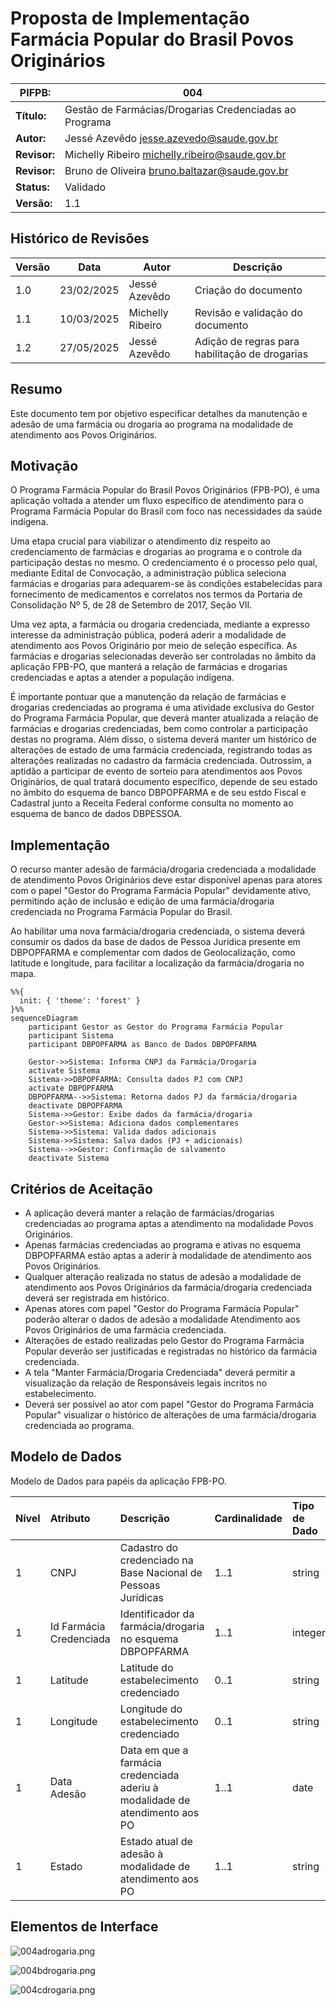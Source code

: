 # Proposta de Implementação Farmácia Popular do Brasil Povos Originários

| **PIFPB:**   | 004                                                    |
|--------------|--------------------------------------------------------|
| **Título:**  | Gestão de Farmácias/Drogarias Credenciadas ao Programa |
| **Autor:**   | Jessé Azevêdo <jesse.azevedo@saude.gov.br>             |
| **Revisor:** | Michelly Ribeiro <michelly.ribeiro@saude.gov.br>       |
| **Revisor:** | Bruno de Oliveira <bruno.baltazar@saude.gov.br>        |
| **Status:**  | Validado                                               |
| **Versão:**  | 1.1                                                    |

## Histórico de Revisões

| **Versão** | **Data**   | **Autor**        | **Descrição**                                  |
|------------|------------|------------------|------------------------------------------------|
| 1.0        | 23/02/2025 | Jessé Azevêdo    | Criação do documento                           |
| 1.1        | 10/03/2025 | Michelly Ribeiro | Revisão e validação do documento               |
| 1.2        | 27/05/2025 | Jessé Azevêdo    | Adição de regras para habilitação de drogarias |

## Resumo

Este documento tem por objetivo especificar detalhes da manutenção e adesão de uma farmácia ou drogaria ao programa na modalidade de atendimento aos Povos Originários.

## Motivação

O Programa Farmácia Popular do Brasil Povos Originários (FPB-PO), é uma aplicação voltada a atender um fluxo específico de atendimento para o Programa Farmácia Popular do Brasil com foco nas necessidades da saúde indígena.  

Uma etapa crucial para viabilizar o atendimento diz respeito ao credenciamento de farmácias e drogarias ao programa e o controle da participação destas no mesmo. O credenciamento é o processo pelo qual, mediante Edital de Convocação, a administração pública seleciona farmácias e drogarias para adequarem-se às condições estabelecidas para fornecimento de medicamentos e correlatos nos termos da Portaria de Consolidação Nº 5, de 28 de Setembro de 2017, Seção VII.

Uma vez apta, a farmácia ou drogaria credenciada, mediante a expresso interesse da administração pública, poderá aderir a modalidade de atendimento aos Povos Originário por meio de seleção específica. As farmácias e drogarias selecionadas deverão ser controladas no âmbito da aplicação FPB-PO, que manterá a relação de farmácias e drogarias credenciadas e aptas a atender a população indígena.  

É importante pontuar que a manutenção da relação de farmácias e drogarias credenciadas ao programa é uma atividade exclusiva do Gestor do Programa Farmácia Popular, que deverá manter atualizada a relação de farmácias e drogarias credenciadas, bem como controlar a participação destas no programa. Além disso, o sistema deverá manter um histórico de alterações de estado de uma farmácia credenciada, registrando todas as alterações realizadas no cadastro da farmácia credenciada. Outrossim, a aptidão a participar de evento de sorteio para atendimentos aos Povos Originários, de qual tratará documento específico, depende de seu estado no âmbito do esquema de banco DBPOPFARMA e de seu estdo Fiscal e Cadastral junto a Receita Federal conforme consulta no momento ao esquema de banco de dados DBPESSOA.

## Implementação

O recurso manter adesão de farmácia/drogaria credenciada a modalidade de atendimento Povos Originários deve estar disponível apenas para atores com o papel "Gestor do Programa Farmácia Popular" devidamente ativo, permitindo ação de inclusão e edição de uma farmácia/drogaria credenciada no Programa Farmácia Popular do Brasil.

Ao habilitar uma nova farmácia/drogaria credenciada, o sistema deverá consumir os dados da base de dados de Pessoa Jurídica presente em DBPOPFARMA e complementar com dados de Geolocalização, como latitude e longitude, para facilitar a localização da farmácia/drogaria no mapa.

```mermaid
%%{
  init: { 'theme': 'forest' }
}%%
sequenceDiagram
    participant Gestor as Gestor do Programa Farmácia Popular
    participant Sistema
    participant DBPOPFARMA as Banco de Dados DBPOPFARMA

    Gestor->>Sistema: Informa CNPJ da Farmácia/Drogaria
    activate Sistema
    Sistema->>DBPOPFARMA: Consulta dados PJ com CNPJ
    activate DBPOPFARMA
    DBPOPFARMA-->>Sistema: Retorna dados PJ da farmácia/drogaria
    deactivate DBPOPFARMA
    Sistema->>Gestor: Exibe dados da farmácia/drogaria
    Gestor->>Sistema: Adiciona dados complementares
    Sistema->>Sistema: Valida dados adicionais
    Sistema->>Sistema: Salva dados (PJ + adicionais)
    Sistema-->>Gestor: Confirmação de salvamento
    deactivate Sistema
```

## Critérios de Aceitação

- A aplicação deverá manter a relação de farmácias/drogarias credenciadas ao programa aptas a atendimento na modalidade Povos Originários.
- Apenas farmácias credenciadas ao programa e ativas no esquema DBPOPFARMA estão aptas a aderir à modalidade de atendimento aos Povos Originários.
- Qualquer alteração realizada no status de adesão a modalidade de atendimento aos Povos Originários da farmácia/drogaria credenciada deverá ser registrada em histórico.
- Apenas atores com papel "Gestor do Programa Farmácia Popular" poderão alterar o dados de adesão a modalidade Atendimento aos Povos Originários de uma farmácia credenciada.
- Alterações de estado realizadas pelo Gestor do Programa Farmácia Popular deverão ser justificadas e registradas no histórico da farmácia credenciada.
- A tela "Manter Farmácia/Drogaria Credenciada" deverá permitir a visualização da relação de Responsáveis legais incritos no estabelecimento.
- Deverá ser possível ao ator com papel "Gestor do Programa Farmácia Popular" visualizar o histórico de alterações de uma farmácia/drogaria credenciada ao programa.

## Modelo de Dados

Modelo de Dados para papéis da aplicação FPB-PO.

| Nível | Atributo                     | Descrição                                                                    | Cardinalidade | Tipo de Dado | Tamanho | Formato                  |
|:------|:-----------------------------|:-----------------------------------------------------------------------------|:--------------|:-------------|:--------|:-------------------------|
| 1     | CNPJ                         | Cadastro do credenciado na Base Nacional de Pessoas Jurídicas                | 1..1          | string       | 14      | xx.xxxxxx/xxxx-xx        |
| 1     | Id Farmácia Credenciada      | Identificador da farmácia/drogaria no esquema DBPOPFARMA                     | 1..1          | integer      | -       |                          |
| 1     | Latitude                     | Latitude do estabelecimento credenciado                                      | 0..1          | string       | 20      |                          |
| 1     | Longitude                    | Longitude do estabelecimento credenciado                                     | 0..1          | string       | 20      |                          |
| 1     | Data Adesão                  | Data em que a farmácia credenciada aderiu à modalidade de atendimento aos PO | 1..1          | date         | -       | dd/mm/yyyy               |
| 1     | Estado                       | Estado atual de adesão à modalidade de atendimento aos PO                    | 1..1          | string       | 1       | A - Ativo / I  - Inativo |

## Elementos de Interface

![004adrogaria.png](../assets/img/004adrogaria.png)

![004bdrogaria.png](../assets/img/004bdrogaria.png)

![004cdrogaria.png](../assets/img/004cdrogaria.png)
